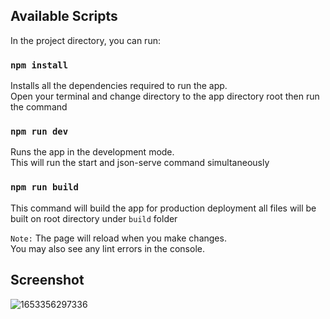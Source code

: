 ## Available Scripts

In the project directory, you can run:

### `npm install`
Installs all the dependencies required to run the app.\
Open your terminal and change directory to the app directory root then run the command

### `npm run dev`

Runs the app in the development mode.\
This will run the start and json-serve command simultaneously

### `npm run build`

This command will build the app for production deployment
all files will be built on root directory under `build` folder

`Note:`
The page will reload when you make changes.\
You may also see any lint errors in the console.

## Screenshot
![1653356297336](https://user-images.githubusercontent.com/39158843/169931130-50924648-4052-4dff-9618-b7318bacb080.png)

